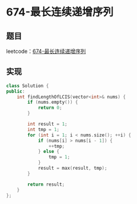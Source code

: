 # 674-最长连续递增序列

## 题目

leetcode：[674-最长连续递增序列](https://leetcode-cn.com/problems/longest-continuous-increasing-subsequence/)

## 实现

```c++
class Solution {
public:
    int findLengthOfLCIS(vector<int>& nums) {
        if (nums.empty()) {
            return 0;
        }

        int result = 1;
        int tmp = 1;
        for (int i = 1; i < nums.size(); ++i) {
            if (nums[i] > nums[i - 1]) {
                ++tmp;
            } else {
                tmp = 1;
            }
            result = max(result, tmp);
        }

        return result;
    }
};
```

